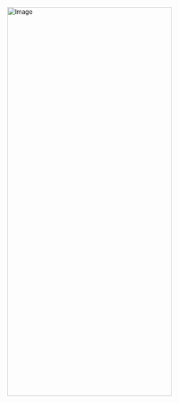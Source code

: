 <img width="382" height="902" alt="Image" src="https://github.com/user-attachments/assets/2cc475ad-ef11-4263-81d8-bd83944e228c" />
